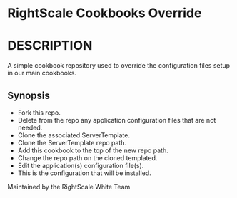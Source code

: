 # RightScale Cookbooks Override

# DESCRIPTION

A simple cookbook repository used to override the configuration files setup in our main cookbooks.

## Synopsis

  * Fork this repo.
  * Delete from the repo any application configuration files that are not needed.
  * Clone the associated ServerTemplate.
  * Clone the ServerTemplate repo path.
  * Add this cookbook to the top of the new repo path.
  * Change the repo path on the cloned templated.
  * Edit the application(s) configuration file(s).
  * This is the configuration that will be installed.

Maintained by the RightScale White Team
